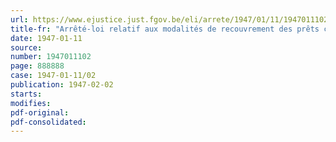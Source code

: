 ```yaml
---
url: https://www.ejustice.just.fgov.be/eli/arrete/1947/01/11/1947011102/justel
title-fr: "Arrêté-loi relatif aux modalités de recouvrement des prêts consentis sous l'occupation aux ayants droit des marins du commerce belges et de la répartition de ces recouvrements entre l'Etat et les armateurs belges"
date: 1947-01-11
source:
number: 1947011102
page: 888888
case: 1947-01-11/02
publication: 1947-02-02
starts:
modifies:
pdf-original:
pdf-consolidated:
---
```


